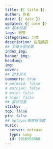 ```yaml
---
title: {{ title }}
author: 作者
date: {{ date }}
updated: {{ date }}
## 基本设置
tags: 标签
categories: 分类
description: 这是摘要
## 文章头图设置
index_img: 
banner_img: 
headimg:
img:
cover:
## 相关开关
comments: true
# mermaid: false
# mathjax: false
# math: false
# hide: false
## 置顶设置
sticky:
top: false
pin: false
## Aplayer播放器设置
music:
  server: netease
  type: song
  id: 1916550868
---
```


